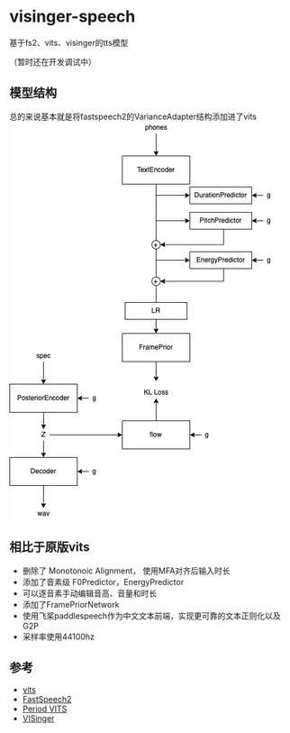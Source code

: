 # visinger-speech

基于fs2、vits、visinger的tts模型

（暂时还在开发调试中）

[//]: # (音频sample见[samples]&#40;/samples&#41;)
## 模型结构
总的来说基本就是将fastspeech2的VarianceAdapter结构添加进了vits
![](assets/network.png)
## 相比于原版vits
+ 删除了 Monotonoic Alignment， 使用MFA对齐后输入时长
+ 添加了音素级 F0Predictor，EnergyPredictor
+ 可以逐音素手动编辑音高、音量和时长
+ 添加了FramePriorNetwork
+ 使用飞桨paddlespeech作为中文文本前端，实现更可靠的文本正则化以及G2P
+ 采样率使用44100hz
## 参考
+ [vits](https://github.com/jaywalnut310/vits)
+ [FastSpeech2](https://github.com/ming024/FastSpeech2)
+ [Period VITS](https://arxiv.org/pdf/2210.15964.pdf) 
+ [VISinger](https://github.com/So-Fann/VISinger) 
